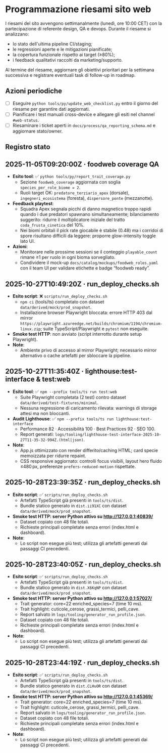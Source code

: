 # Programmazione riesami sito web

I riesami del sito avvengono settimanalmente (lunedì, ore 10:00 CET) con la
partecipazione di referente design, QA e devops. Durante il riesame si
analizzano:

- lo stato dell'ultima pipeline CI/staging;
- le regressioni aperte e le mitigazioni pianificate;
- la copertura funzionale rispetto ai target (≥80%);
- i feedback qualitativi raccolti da marketing/supporto.

Al termine del riesame, aggiornare gli obiettivi prioritari per la settimana
successiva e registrare eventuali task di follow-up in roadmap.

## Azioni periodiche

- [ ] Eseguire `python tools/py/update_web_checklist.py` entro il giorno del
      riesame per garantire dati aggiornati.
- [ ] Pianificare i test manuali cross-device e allegare gli esiti nel channel
      `#web-status`.
- [ ] Riesaminare i ticket aperti in `docs/process/qa_reporting_schema.md` e
      aggiornare stato/owner.

## Registro stato

<!-- web_log:start -->
## 2025-11-05T09:20:00Z · foodweb coverage QA
- **Esito tool**: ✅ `python tools/py/report_trait_coverage.py`
  - Sezione `foodweb_coverage` aggiornata con soglia `species_per_role_biome = 2`.
  - Ruoli target OK: `predatore_terziario_apex` (dorsale), `ingegneri_ecosistema`
    (foresta), `dispersore_ponte` (mezzanotte).
- **Feedback playtest**:
  - Squadra Apex segnala picchi di danno magnetico troppo rapidi quando i due
    predatori spawnano simultaneamente; bilanciamento suggerito: ridurre il
    moltiplicatore iniziale del tratto `coda_frusta_cinetica` del 10%.
  - Nei biomi orbitali il pick rate giocabile è stabile (0.48) ma i corridoi
    di spore risultano difficili da leggere: proporre glow-intensity toggle
    lato UI.
- **Azioni**:
  - Monitorare nelle prossime sessioni se il conteggio `playable_count`
    rimane ≥1 per ruolo in ogni bioma sorvegliato.
  - Condividere il mock-up `docs/catalog/mockups/foodweb_roles.yaml` con il
    team UI per validare etichette e badge “foodweb ready”.
## 2025-10-27T10:49:20Z · run_deploy_checks.sh
- **Esito script**: ❌ `scripts/run_deploy_checks.sh`
  - `npm ci` (tools/ts) completato con dataset `data/derived/mock/prod_snapshot`.
  - Installazione browser Playwright bloccata: errore HTTP 403 dal mirror `https://playwright.azureedge.net/builds/chromium/1194/chromium-linux.zip`; suite TypeScript/Playwright e `pytest` non eseguite.
- **Smoke test HTTP**: non avviato (script interrotto durante setup Playwright).
- **Note**:
  - Ambiente privo di accesso al mirror Playwright; necessario mirror alternativo o cache artefatti per sbloccare la pipeline.
## 2025-10-27T11:35:40Z · lighthouse:test-interface & test:web
- **Esito tool**: ✅ `npm --prefix tools/ts run test:web`
  - Suite Playwright completata (2 test) contro dataset `data/derived/test-fixtures/minimal`.
  - Nessuna regressione di caricamento rilevata: warnings di storage attesi ma non bloccanti.
- **Audit Lighthouse**: ✅ `npm --prefix tools/ts run lighthouse:test-interface`
  - Performance 82 · Accessibilità 100 · Best Practices 92 · SEO 100.
  - Report generati: `logs/tooling/lighthouse-test-interface-2025-10-27T11-35-32-994Z.(html|json)`.
- **Note**:
  - App.js ottimizzato con render differito/caching HTML; card specie memoizzata per ridurre repaint.
  - CSS responsive aggiornato: controlli focus visibili, layout hero fluido ≤480 px, preferenze `prefers-reduced-motion` rispettate.
<!-- web_log:end -->
## 2025-10-28T23:39:35Z · run_deploy_checks.sh
- **Esito script**: ✅ `scripts/run_deploy_checks.sh`
  - Artefatti TypeScript già presenti in `tools/ts/dist`.
  - Bundle statico generato in `dist.ii91XC` con dataset `data/derived/mock/prod_snapshot`.
- **Smoke test HTTP: server Python attivo su http://127.0.0.1:40839/**
  - Dataset copiato con 48 file totali.
  - Richieste principali completate senza errori (index.html e dashboard).
- **Note**:
  - Lo script non esegue più test; utilizza gli artefatti generati dai passaggi CI precedenti.

## 2025-10-28T23:40:05Z · run_deploy_checks.sh
- **Esito script**: ✅ `scripts/run_deploy_checks.sh`
  - Artefatti TypeScript già presenti in `tools/ts/dist`.
  - Bundle statico generato in `dist.X6KqNP` con dataset `data/derived/mock/prod_snapshot`.
- **Smoke test HTTP: server Python attivo su http://127.0.0.1:57027/**
  - Trait generator: core=22 enriched_species=7 (time 10 ms).
  - Trait highlight: cuticole_cerose, grassi_termici, pelli_cave.
  - Report salvato in `logs/tooling/generator_run_profile.json`.
  - Dataset copiato con 48 file totali.
  - Richieste principali completate senza errori (index.html e dashboard).
- **Note**:
  - Lo script non esegue più test; utilizza gli artefatti generati dai passaggi CI precedenti.

## 2025-10-28T23:44:19Z · run_deploy_checks.sh
- **Esito script**: ✅ `scripts/run_deploy_checks.sh`
  - Artefatti TypeScript già presenti in `tools/ts/dist`.
  - Bundle statico generato in `dist.CLHuOR` con dataset `data/derived/mock/prod_snapshot`.
- **Smoke test HTTP: server Python attivo su http://127.0.0.1:45369/**
  - Trait generator: core=22 enriched_species=7 (time 10 ms).
  - Trait highlight: cuticole_cerose, grassi_termici, pelli_cave.
  - Report salvato in `logs/tooling/generator_run_profile.json`.
  - Dataset copiato con 48 file totali.
  - Richieste principali completate senza errori (index.html e dashboard).
- **Note**:
  - Lo script non esegue più test; utilizza gli artefatti generati dai passaggi CI precedenti.

